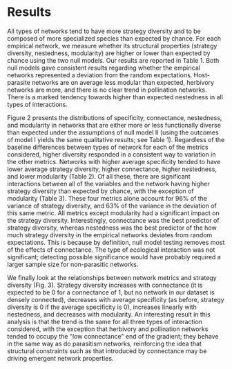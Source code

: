 # Results

All types of networks tend to have more strategy diversity and to be composed
of more specialized species than expected by chance. For each empirical
network, we measure whether its structural properties (strategy diversity,
nestedness, modularity) are higher or lower than expected by chance using
the two null models. Our results are reported in Table 1. Both null models
gave consistent results regarding whether the empirical networks represented a
deviation from the random expectations. Host-parasite
networks are on average less modular than expected, herbivory networks are
more, and there is no clear trend in pollination networks. There is a marked tendency towards
higher than expected nestedness in all types of interactions. 

Figure 2 presents the distributions of specificity, connectance, nestedness,
and modularity in networks that are either more or less functionally
diverse than expected under the assumptions of null model II (using the outcomes of model I yields the same qualitative results; see Table 1). Regardless of
the baseline differences between types of network for each of the metrics
considered, higher diversity responded in a consistent way to variation in
the other metrics. Networks with higher average specificity tended to have
lower average strategy diversity, higher connectance, higher nestedness,
and lower modularity (Table 2). Of all these, there are significant
interactions between all of the variables and the network having higher strategy diversity than expected by chance,
with the exception of modularity (Table 3). These four metrics alone account
for 96% of the variance of strategy diversity, and 63% of the variance in the
deviation of this same metric. All metrics except modularity had a significant
impact on the strategy diversity. Interestingly, connectance was the best
predictor of strategy diversity, whereas nestedness was the best predictor
of the how much strategy diversity in the empirical networks deviates from
random expectations. This is because by definition, null model
testing removes most of the effects of connectance. The type of ecological
interaction was not significant; detecting possible significance would have
probably required a larger sample size for non-parasitic networks.

We finally look at the relationships between network metrics and strategy diversity (Fig. 3). Strategy diversity increases with connectance (it
is expected to be 0 for a connectance of 1, but no network in our dataset is
densely connected), decreases with average specificity (as before, strategy diversity is 0 if the average specificity is 0), increases linearly with
nestedness, and decreases with modularity. An interesting result in this
analysis is that the trend is the same for all three types of interaction
considered, with the exception that herbivory and pollination networks tended
to occupy the "low connectance" end of the gradient; they behave in the same
way as do parasitism networks, reinforcing the idea that structural constraints
such as that introduced by connectance may be driving emergent network properties.

